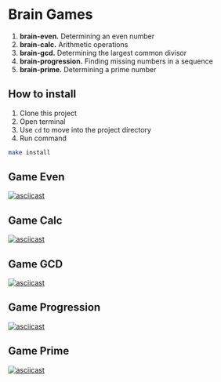 # Brain Games

1. **brain-even.** Determining an even number
2. **brain-calc.** Arithmetic operations
3. **brain-gcd.** Determining the largest common divisor
4. **brain-progression.** Finding missing numbers in a sequence
5. **brain-prime.** Determining a prime number

## How to install

1. Clone this project
2. Open terminal
3. Use `cd` to move into the project directory
4. Run command 
```bash
make install
```

## Game Even

[![asciicast](https://asciinema.org/a/o3aQQKtEZqMJq1ZoHoMN9JDSC.svg)](https://asciinema.org/a/o3aQQKtEZqMJq1ZoHoMN9JDSC)

## Game Calc

[![asciicast](https://asciinema.org/a/xkKqvtjDmX2rRAGYWVLlHyVwH.svg)](https://asciinema.org/a/xkKqvtjDmX2rRAGYWVLlHyVwH)

## Game GCD

[![asciicast](https://asciinema.org/a/ME1hL6wTf94ZPhJLJwyJaYrix.svg)](https://asciinema.org/a/ME1hL6wTf94ZPhJLJwyJaYrix)

## Game Progression

[![asciicast](https://asciinema.org/a/cM026L5suWNK7Ppq5WLVPUIa2.svg)](https://asciinema.org/a/cM026L5suWNK7Ppq5WLVPUIa2)

## Game Prime

[![asciicast](https://asciinema.org/a/q9P8NR6voXJjLWL9uHyZTzIO3.svg)](https://asciinema.org/a/q9P8NR6voXJjLWL9uHyZTzIO3)
